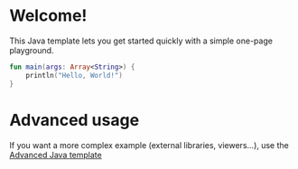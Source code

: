 # Welcome!

This Java template lets you get started quickly with a simple one-page playground.

```kotlin runnable
fun main(args: Array<String>) {
    println("Hello, World!")
}
```

# Advanced usage

If you want a more complex example (external libraries, viewers...), use the [Advanced Java template](https://tech.io/select-repo/385)
